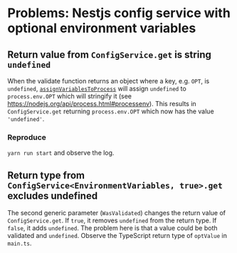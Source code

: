 # Problems: Nestjs config service with optional environment variables


## Return value from `ConfigService.get` is string `undefined`
When the validate function returns an object where a key, e.g. `OPT`, is `undefined`, [`assignVariablesToProcess`](https://github.com/nestjs/config/blob/d368ed12dee2be35e9df84c078df316aa9a54b4a/lib/config.module.ts#L194-L203) will assign `undefined` to `process.env.OPT` which will stringify it (see <https://nodejs.org/api/process.html#processenv>). This results in `ConfigService.get` returning `process.env.OPT` which now has the value `'undefined'`.

### Reproduce
`yarn run start` and observe the log.

## Return type from `ConfigService<EnvironmentVariables, true>.get` excludes undefined
The second generic parameter (`WasValidated`) changes the return value of `ConfigService.get`. If `true`, it removes `undefined` from the return type. If `false`, it adds `undefined`. The problem here is that a value could be both validated and `undefined`. Observe the TypeScript return type of `optValue` in `main.ts`. 
